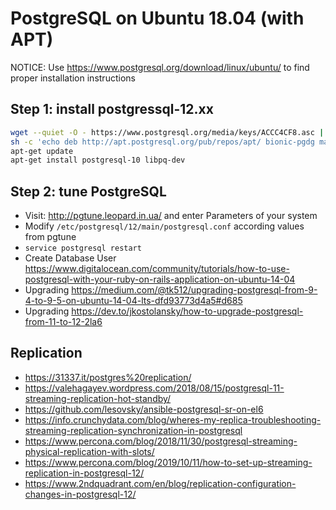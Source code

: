 # PostgreSQL on Ubuntu 18.04 (with APT)

NOTICE: Use https://www.postgresql.org/download/linux/ubuntu/ to find proper installation instructions

## Step 1: install postgressql-12.xx

```bash
wget --quiet -O - https://www.postgresql.org/media/keys/ACCC4CF8.asc | sudo apt-key add -
sh -c 'echo deb http://apt.postgresql.org/pub/repos/apt/ bionic-pgdg main > /etc/apt/sources.list.d/pgdg.list'
apt-get update
apt-get install postgresql-10 libpq-dev
```

## Step 2: tune PostgreSQL

 * Visit: http://pgtune.leopard.in.ua/ and enter Parameters of your system
 * Modify `/etc/postgresql/12/main/postgresql.conf` according values from pgtune
 * `service postgresql restart`
 * Create Database User https://www.digitalocean.com/community/tutorials/how-to-use-postgresql-with-your-ruby-on-rails-application-on-ubuntu-14-04
 * Upgrading https://medium.com/@tk512/upgrading-postgresql-from-9-4-to-9-5-on-ubuntu-14-04-lts-dfd93773d4a5#d685
 * Upgrading https://dev.to/jkostolansky/how-to-upgrade-postgresql-from-11-to-12-2la6

## Replication

 * https://31337.it/postgres%20replication/
 * https://valehagayev.wordpress.com/2018/08/15/postgresql-11-streaming-replication-hot-standby/
 * https://github.com/lesovsky/ansible-postgresql-sr-on-el6
 * https://info.crunchydata.com/blog/wheres-my-replica-troubleshooting-streaming-replication-synchronization-in-postgresql
 * https://www.percona.com/blog/2018/11/30/postgresql-streaming-physical-replication-with-slots/
 * https://www.percona.com/blog/2019/10/11/how-to-set-up-streaming-replication-in-postgresql-12/
 * https://www.2ndquadrant.com/en/blog/replication-configuration-changes-in-postgresql-12/
